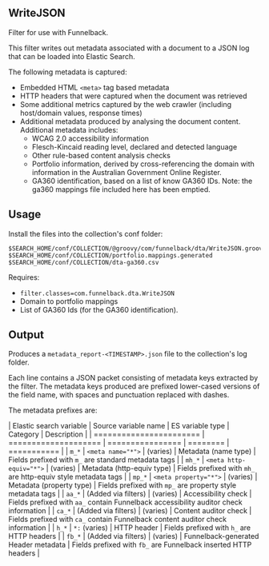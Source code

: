 ## WriteJSON

Filter for use with Funnelback.

This filter writes out metadata associated with a document to a JSON log that can be loaded into Elastic Search.

The following metadata is captured:

* Embedded HTML `<meta>` tag based metadata
* HTTP headers that were captured when the document was retrieved
* Some additional metrics captured by the web crawler (including host/domain values, response times)
* Additional metadata produced by analysing the document content.  Additional metadata includes:
    * WCAG 2.0 accessibility information
    * Flesch-Kincaid reading level, declared and detected language
    * Other rule-based content analysis checks
    * Portfolio information, derived by cross-referencing the domain with information in the Australian Government Online Register.
    * GA360 identification, based on a list of know GA360 IDs.  Note: the ga360 mappings file included here has been emptied.

## Usage

Install the files into the collection's conf folder:

```
$SEARCH_HOME/conf/COLLECTION/@groovy/com/funnelback/dta/WriteJSON.groovy
$SEARCH_HOME/conf/COLLECTION/portfolio.mappings.generated
$SEARCH_HOME/conf/COLLECTION/dta-ga360.csv
```

Requires:

* `filter.classes=com.funnelback.dta.WriteJSON`
* Domain to portfolio mappings
* List of GA360 Ids (for the GA360 identification).  

## Output

Produces a `metadata_report-<TIMESTAMP>.json` file to the collection's log folder.

Each line contains a JSON packet consisting of metadata keys extracted by the filter.  The metadata keys produced are prefixed lower-cased versions of the field name, with spaces and punctuation replaced with dashes.

The metadata prefixes are:

| Elastic search variable | Source variable name | ES variable type | Category | Description |
| ======================= | ==================== | ================ | ======== | =========== |
| `m_*` | `<meta name="*">` | (varies) | Metadata (name type) | Fields prefixed with `m_` are standard metadata tags |
| `mh_*` | `<meta http-equiv="*">` | (varies) |  Metadata (http-equiv type) | Fields prefixed with `mh_` are http-equiv style metadata tags |
| `mp_*` | `<meta property="*">` | (varies) | Metadata (property type) | Fields prefixed with `mp_` are property style metadata tags |
| `aa_*` | (Added via filters) | (varies) | Accessibility check | Fields prefixed with `aa_` contain Funnelback accessibility auditor check information |
| `ca_*` | (Added via filters) | (varies) | Content auditor check | Fields prefixed with `ca_` contain Funnelback content auditor check information |
| `h_*` | `*:` (varies) | HTTP header | Fields prefixed with `h_` are HTTP headers |
| `fb_*` | (Added via filters) | (varies) | Funnelback-generated Header metadata | Fields prefixed with `fb_` are Funnelback inserted HTTP headers |